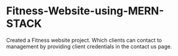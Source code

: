 # Fitness-Website-using-MERN-STACK
Created a Fitness website project. Which clients can contact to management by providing client credentials in the contact us page.
